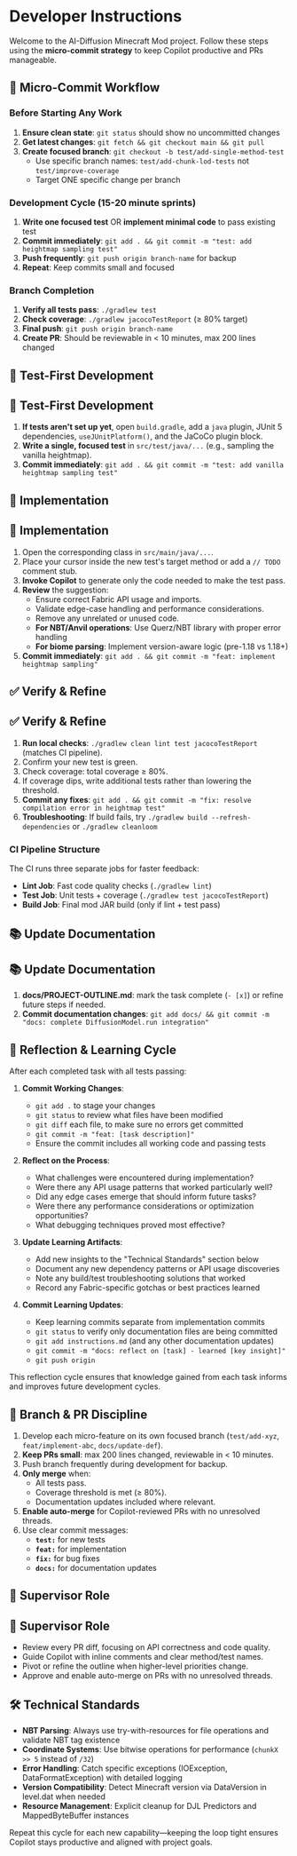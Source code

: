 # Developer Instructions

Welcome to the AI-Diffusion Minecraft Mod project. Follow these steps using the **micro-commit strategy** to keep Copilot productive and PRs manageable.

## 🚀 Micro-Commit Workflow

### Before Starting Any Work
1. **Ensure clean state**: `git status` should show no uncommitted changes
2. **Get latest changes**: `git fetch && git checkout main && git pull`
3. **Create focused branch**: `git checkout -b test/add-single-method-test`
   - Use specific branch names: `test/add-chunk-lod-tests` not `test/improve-coverage`
   - Target ONE specific change per branch

### Development Cycle (15-20 minute sprints)
1. **Write one focused test** OR **implement minimal code** to pass existing test
2. **Commit immediately**: `git add . && git commit -m "test: add heightmap sampling test"`
3. **Push frequently**: `git push origin branch-name` for backup
4. **Repeat**: Keep commits small and focused

### Branch Completion
1. **Verify all tests pass**: `./gradlew test`
2. **Check coverage**: `./gradlew jacocoTestReport` (≥ 80% target)
3. **Final push**: `git push origin branch-name`
4. **Create PR**: Should be reviewable in < 10 minutes, max 200 lines changed

## 🧪 Test-First Development
## 🧪 Test-First Development

1. **If tests aren't set up yet**, open `build.gradle`, add a `java` plugin, JUnit 5 dependencies, `useJUnitPlatform()`, and the JaCoCo plugin block.
2. **Write a single, focused test** in `src/test/java/...` (e.g., sampling the vanilla heightmap).
3. **Commit immediately**: `git add . && git commit -m "test: add vanilla heightmap sampling test"`

## 🔨 Implementation
## 🔨 Implementation

1. Open the corresponding class in `src/main/java/...`.
2. Place your cursor inside the new test's target method or add a `// TODO` comment stub.
3. **Invoke Copilot** to generate only the code needed to make the test pass.
4. **Review** the suggestion:
   - Ensure correct Fabric API usage and imports.
   - Validate edge-case handling and performance considerations.
   - Remove any unrelated or unused code.
   - **For NBT/Anvil operations**: Use Querz/NBT library with proper error handling
   - **For biome parsing**: Implement version-aware logic (pre-1.18 vs 1.18+)
5. **Commit immediately**: `git add . && git commit -m "feat: implement heightmap sampling"`

## ✅ Verify & Refine
## ✅ Verify & Refine

1. **Run local checks**: `./gradlew clean lint test jacocoTestReport` (matches CI pipeline).
2. Confirm your new test is green.
3. Check coverage: total coverage ≥ 80%.
4. If coverage dips, write additional tests rather than lowering the threshold.
5. **Commit any fixes**: `git add . && git commit -m "fix: resolve compilation error in heightmap test"`
6. **Troubleshooting**: If build fails, try `./gradlew build --refresh-dependencies` or `./gradlew cleanloom`

### CI Pipeline Structure
The CI runs three separate jobs for faster feedback:
- **Lint Job**: Fast code quality checks (`./gradlew lint`)
- **Test Job**: Unit tests + coverage (`./gradlew test jacocoTestReport`)  
- **Build Job**: Final mod JAR build (only if lint + test pass)

## 📚 Update Documentation
## 📚 Update Documentation

1. **docs/PROJECT-OUTLINE.md**: mark the task complete (`- [x]`) or refine future steps if needed.
2. **Commit documentation changes**: `git add docs/ && git commit -m "docs: complete DiffusionModel.run integration"`

## 🔄 Reflection & Learning Cycle
After each completed task with all tests passing:

1. **Commit Working Changes**:
   - `git add .` to stage your changes
   - `git status` to review what files have been modified
   - `git diff` each file, to make sure no errors get committed
   - `git commit -m "feat: [task description]"`
   - Ensure the commit includes all working code and passing tests

2. **Reflect on the Process**:
   - What challenges were encountered during implementation?
   - Were there any API usage patterns that worked particularly well?
   - Did any edge cases emerge that should inform future tasks?
   - Were there any performance considerations or optimization opportunities?
   - What debugging techniques proved most effective?

3. **Update Learning Artifacts**:
   - Add new insights to the "Technical Standards" section below
   - Document any new dependency patterns or API usage discoveries
   - Note any build/test troubleshooting solutions that worked
   - Record any Fabric-specific gotchas or best practices learned

4. **Commit Learning Updates**:
   - Keep learning commits separate from implementation commits
   - `git status` to verify only documentation files are being committed
   - `git add instructions.md` (and any other documentation updates)
   - `git commit -m "docs: reflect on [task] - learned [key insight]"`
   - `git push origin`

This reflection cycle ensures that knowledge gained from each task informs and improves future development cycles.

## 🌿 Branch & PR Discipline

1. Develop each micro-feature on its own focused branch (`test/add-xyz`, `feat/implement-abc`, `docs/update-def`).
2. **Keep PRs small**: max 200 lines changed, reviewable in < 10 minutes.
3. Push branch frequently during development for backup.
4. **Only merge** when:
   - All tests pass.
   - Coverage threshold is met (≥ 80%).
   - Documentation updates included where relevant.
5. **Enable auto-merge** for Copilot-reviewed PRs with no unresolved threads.
6. Use clear commit messages:
   - **`test:`** for new tests
   - **`feat:`** for implementation  
   - **`fix:`** for bug fixes
   - **`docs:`** for documentation updates

## 👥 Supervisor Role
## 👥 Supervisor Role

- Review every PR diff, focusing on API correctness and code quality.
- Guide Copilot with inline comments and clear method/test names.
- Pivot or refine the outline when higher-level priorities change.
- Approve and enable auto-merge on PRs with no unresolved threads.

## 🛠️ Technical Standards
- **NBT Parsing**: Always use try-with-resources for file operations and validate NBT tag existence
- **Coordinate Systems**: Use bitwise operations for performance (`chunkX >> 5` instead of `/32`)
- **Error Handling**: Catch specific exceptions (IOException, DataFormatException) with detailed logging
- **Version Compatibility**: Detect Minecraft version via DataVersion in level.dat when needed
- **Resource Management**: Explicit cleanup for DJL Predictors and MappedByteBuffer instances

Repeat this cycle for each new capability—keeping the loop tight ensures Copilot stays productive and aligned with project goals.
